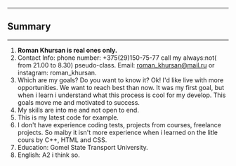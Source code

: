 ***
## Summary
***
1. **Roman Khursan is real ones only.**
2. Contact Info: phone number: +375(29)150-75-77 call my always:not(  
from 21.00 to 8.30) pseudo-class. Email: roman_khursan@mail.ru or instagram: roman_khursan.
3. Which are my goals? Do you want to know it? Ok! I'd like live with more opportunities. We want to reach best than now. It was my first goal, but when i learn i understand what this process is cool for my develop. This goals move me and motivated to success.
4. My skills are into me and not open to end.
5. This is my latest code for example.
6. I don't have experience coding tests, projects from courses,
freelance projects. So maiby it isn't more experience when i learned on the litle cours by C++, HTML and CSS.
7. Education: Gomel State Transport University.
8. English: A2 i think so.
